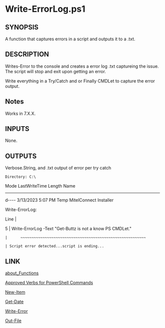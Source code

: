 # Write-ErrorLog.ps1

## SYNOPSIS

A function that captures errors in a script and outputs it to a .txt.

## DESCRIPTION

Writes-Error to the console and creates a error log .txt captureing the issue. The script will stop and exit upon getting an error.

Write everything in a Try/Catch and or Finally CMDLet to capture the error output.

## Notes

Works in 7.X.X.

## INPUTS

None.

## OUTPUTS

Verbose.String, and .txt output of error per try catch


    Directory: C:\

Mode                 LastWriteTime         Length Name

---

d----           3/13/2023  5:07 PM                Temp MitelConnect Installer

Write-ErrorLog:

Line |

   5 |      Write-ErrorLog -Text "Get-Buttz is not a know PS CMDLet."

    |      ~~~~~~~~~~~~~~~~~~~~~~~~~~~~~~~~~~~~~~~~~~~~~~~~~~~~~~~~~

    | Script error detected...script is ending...

## LINK

[about_Functions](https://learn.microsoft.com/en-us/powershell/module/microsoft.powershell.core/about/about_functions?view=powershell-7.3)

[Approved Verbs for PowerShell Commands](https://learn.microsoft.com/en-us/powershell/scripting/developer/cmdlet/approved-verbs-for-windows-powershell-commands?view=powershell-7.3)

[New-Item](https://learn.microsoft.com/en-us/powershell/module/microsoft.powershell.management/new-item?view=powershell-7.3)

[Get-Date](https://learn.microsoft.com/en-us/powershell/module/microsoft.powershell.utility/get-date?view=powershell-7.3)

[Write-Error](https://learn.microsoft.com/en-us/powershell/module/microsoft.powershell.utility/write-error?view=powershell-7.3)

[Out-File](https://learn.microsoft.com/en-us/powershell/module/microsoft.powershell.utility/out-file?view=powershell-7.3)

